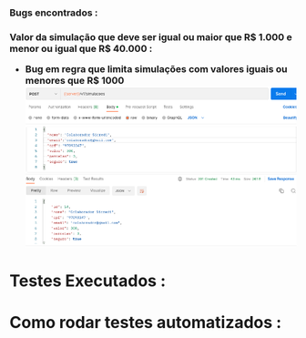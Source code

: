 <h3>Bugs encontrados :<h3>
 
<a>Valor da simulação que deve ser igual ou maior que R$ 1.000 e menor ou igual que R$ 40.000 :</br>
 <ul>
  <li>Bug em regra que limita simulações com valores iguais ou menores que R$ 1000
      <img src=https://github.com/paulorochacode/Testes-automatizados-BugReports-Prova-Tecnica-QA-Simulacao-de-Credito/blob/main/images/bugs/bug1-api-sicredi.png?raw=true></li>
 </ul>  
</a>
 
 
<!--
<dt> titulo</dt>
  <dd> topico</dd>
  <dd> topico</dd>
  <dd> topico</dd>
</dl>
-->
<h1>Testes Executados :<h1>
<!--<dt> titulo</dt>
  <dd> topico</dd>
  <dd> topico</dd>
  <dd> topico</dd>
</dl>
-->
<h1>Como rodar testes automatizados :<h1>

<!--
<dt> titulo</dt>
  <dd> topico</dd>
  <dd> topico</dd>
  <dd> topico</dd>
</dl>
 -->
